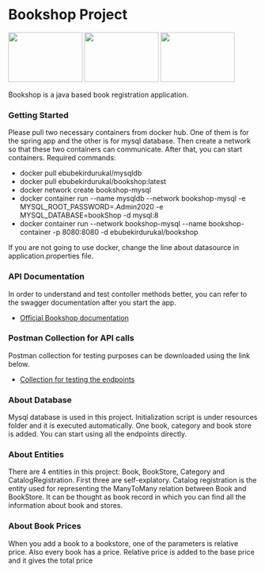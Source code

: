 # Bookshop Project

<img src="https://www.docker.com/sites/default/files/d8/2019-07/Moby-logo.png" width="150" height="100" />
<img src="https://spring.io/images/spring-logo-9146a4d3298760c2e7e49595184e1975.svg" width="150" height="100" />
<img src="https://www.mysql.com/common/logos/logo-mysql-170x115.png" width="150" height="100" />




Bookshop is a java based book registration application.

### Getting Started

Please pull two necessary containers from docker hub. One of them is for the spring app and the other is for mysql database.
Then create a network so that these two containers can communicate. After that, you can
start containers. Required commands:

* docker pull ebubekirdurukal/mysqldb
* docker pull ebubekirdurukal/bookshop:latest
* docker network create bookshop-mysql
* docker container run --name mysqldb --network bookshop-mysql -e MYSQL_ROOT_PASSWORD=.Admin2020 -e MYSQL_DATABASE=bookShop -d mysql:8
* docker container run --network bookshop-mysql --name bookshop-container -p 8080:8080 -d ebubekirdurukal/bookshop

If you are not going to use docker, change the line about datasource in application.properties file.


### API Documentation

In order to understand and test contoller methods better, you can refer to the swagger documentation after you start the app.

* [Official Bookshop documentation](http://localhost:8080/swagger-ui/index.html?configUrl=/v3/api-docs/swagger-config)


### Postman Collection for API calls

Postman collection for testing purposes can be downloaded using the link below.

* [Collection for testing the endpoints](https://www.getpostman.com/collections/922273bdfbc25e4f4ca3)

### About Database

Mysql database is used in this project. Initialization script is under resources folder and it is executed automatically. One book, category and book store is added.
You can start using all the endpoints directly.


### About Entities

There are 4 entities in this project: Book, BookStore, Category and CatalogRegistration. First three are self-explatory.
Catalog registration is the entity used for representing the ManyToMany relation between Book and BookStore. It can be
thought as book record in which you can find all the information about book and stores.

### About Book Prices
When you add a book to a bookstore, one of the parameters is relative price. Also every book has a price. Relative price is added to the base price and it gives the total price





